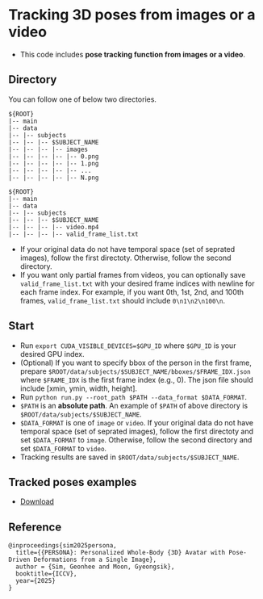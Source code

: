 # Tracking 3D poses from images or a video

* This code includes **pose tracking function from images or a video**.

## Directory
You can follow one of below two directories.
```
${ROOT}
|-- main
|-- data
|-- |-- subjects
|-- |-- |-- $SUBJECT_NAME
|-- |-- |-- |-- images
|-- |-- |-- |-- |-- 0.png
|-- |-- |-- |-- |-- 1.png
|-- |-- |-- |-- |-- ...
|-- |-- |-- |-- |-- N.png
```
```
${ROOT}
|-- main
|-- data
|-- |-- subjects
|-- |-- |-- $SUBJECT_NAME
|-- |-- |-- |-- video.mp4
|-- |-- |-- |-- valid_frame_list.txt
```
* If your original data do not have temporal space (set of seprated images), follow the first directoty. Otherwise, follow the second directory.
* If you want only partial frames from videos, you can optionally save `valid_frame_list.txt` with your desired frame indices with newline for each frame index. For example, if you want 0th, 1st, 2nd, and 100th frames, `valid_frame_list.txt` should include `0\n1\n2\n100\n`.

## Start
* Run `export CUDA_VISIBLE_DEVICES=$GPU_ID` where `$GPU_ID` is your desired GPU index.
* (Optional) If you want to specify bbox of the person in the first frame, prepare `$ROOT/data/subjects/$SUBJECT_NAME/bboxes/$FRAME_IDX.json` where `$FRAME_IDX` is the first frame index (e.g., 0). The json file should include [xmin, ymin, width, height].
* Run `python run.py --root_path $PATH --data_format $DATA_FORMAT`.
* `$PATH` is an **absolute path**. An example of `$PATH` of above directory is `$ROOT/data/subjects/$SUBJECT_NAME`.
* `$DATA_FORMAT` is one of `image` or `video`. If your original data do not have temporal space (set of seprated images), follow the first directoty and set `$DATA_FORMAT` to `image`. Otherwise, follow the second directory and set `$DATA_FORMAT` to `video`.
* Tracking results are saved in `$ROOT/data/subjects/$SUBJECT_NAME`.

## Tracked poses examples
* [Download](https://drive.google.com/drive/folders/1uSdCSUAihk96iaXnGPyjvAzpZWyZNXFs?usp=sharing)

## Reference
```
@inproceedings{sim2025persona,
  title={{PERSONA}: Personalized Whole-Body {3D} Avatar with Pose-Driven Deformations from a Single Image},
  author = {Sim, Geonhee and Moon, Gyeongsik},  
  booktitle={ICCV},
  year={2025}
}
```

